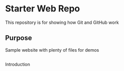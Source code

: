 # Starter Web Repo

This repository is for showing how Git and GitHub work

## Purpose

Sample website with plenty of files for demos

##
Introduction